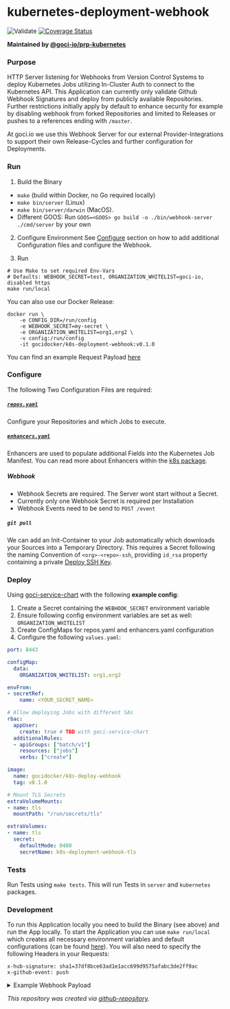 # kubernetes-deployment-webhook

![Validate](https://github.com/goci-io/kubernetes-deployment-webhook/workflows/Validate/badge.svg?branch=master)
[![Coverage Status](https://coveralls.io/repos/github/goci-io/kubernetes-deployment-webhook/badge.svg?branch=master)](https://coveralls.io/github/goci-io/kubernetes-deployment-webhook?branch=master)

**Maintained by [@goci-io/prp-kubernetes](https://github.com/orgs/goci-io/teams/prp-kubernetes)**

### Purpose 

HTTP Server listening for Webhooks from Version Control Systems to deploy Kubernetes Jobs utilizing In-Cluster Auth to connect to the Kubernetes API. 
This Application can currently only validate Github Webhook Signatures and deploy from publicly available Repositories. Further restrictions initially apply by default to enhance security for example by disabling webhook from forked Repositories and limited to Releases or pushes to a references ending with `/master`. 

At goci.io we use this Webhook Server for our external Provider-Integrations to support their own Release-Cycles and further configuration for Deployments.

### Run

1. Build the Binary
- `make` (build within Docker, no Go required locally)
- `make bin/server` (Linux)
- `make bin/server/darwin` (MacOS).   
- Different GOOS: Run `GOOS=<GOOS> go build -o ./bin/webhook-server ./cmd/server` by your own

2. Configure Environment
See [Configure](https://github.com/goci-io/kubernetes-deployment-webhook/blob/master/README.md#configure) section on how to add additional Configuration files and configure the Webhook.

3. Run
```
# Use Make to set required Env-Vars
# Defaults: WEBHOOK_SECRET=test, ORGANIZATION_WHITELIST=goci-io, disabled https
make run/local
```

You can also use our Docker Release:
```
docker run \
    -e CONFIG_DIR=/run/config
    -e WEBHOOK_SECRET=my-secret \
    -e ORGANIZATION_WHITELIST=org1,org2 \
    -v config:/run/config
    -it gocidocker/k8s-deployment-webhook:v0.1.0
```

You can find an example Request Payload [here](https://github.com/goci-io/kubernetes-deployment-webhook/blob/master/README.md#development)

### Configure
The following Two Configuration Files are required:

##### [`repos.yaml`](https://github.com/goci-io/kubernetes-deployment-webhook/blob/master/config/repos.yaml)
Configure your Repositories and which Jobs to execute.

##### [`enhancers.yaml`](https://github.com/goci-io/kubernetes-deployment-webhook/blob/master/config/repos.yaml)
Enhancers are used to populate additional Fields into the Kubernetes Job Manifest.
You can read more about Enhancers within the [k8s package](https://github.com/goci-io/kubernetes-deployment-webhook/tree/master/cmd/kubernetes).

##### Webhook
- Webhook Secrets are required. The Server wont start without a Secret.
- Currently only one Webhook Secret is required per Installation
- Webhook Events need to be send to `POST /event`

##### `git pull` 
We can add an Init-Container to your Job automatically which downloads your Sources into a Temporary Directory.
This requires a Secret following the naming Convention of `<org>-<repo>-ssh`, providing `id_rsa` property containing a private [Deploy SSH Key](https://docs.github.com/en/developers/overview/managing-deploy-keys).

### Deploy

Using [goci-service-chart](https://github.com/goci-io/goci-service-chart) with the following **example config**: 

1. Create a Secret containing the `WEBHOOK_SECRET` environment variable  
2. Ensure following config environment variables are set as well: `ORGANIZATION_WHITELIST`  
3. Create ConfigMaps for repos.yaml and enhancers.yaml configuration  
4. Configure the following `values.yaml`:  
```yaml
port: 8443

configMap:
  data:
    ORGANIZATION_WHITELIST: org1,org2

envFrom:
- secretRef:
    name: <YOUR_SECRET_NAME>

# Allow deploying Jobs with different SAs
rbac:
  appUser:
    create: true # TBD with goci-service-chart
  additionalRules:
  - apiGroups: ["batch/v1"]
    resources: ["jobs"]
    verbs: ["create"]

image:
  name: gocidocker/k8s-deploy-webhook
  tag: v0.1.0

# Mount TLS Secrets
extraVolumeMounts:
- name: tls
  mountPath: "/run/secrets/tls"

extraVolumes:
- name: tls
  secret:
    defaultMode: 0400
    secretName: k8s-deployment-webhook-tls
```

### Tests

Run Tests using `make tests`. This will run Tests in `server` and `kubernetes` packages.

### Development

To run this Application locally you need to build the Binary (see above) and run the App locally. To start the Application you can use `make run/local` which creates all necessary environment variables and default configurations (can be found [here](https://github.com/goci-io/kubernetes-deployment-webhook/tree/master/config/)). You will also need to specify the following Headers in your Requests:
```
x-hub-signature: sha1=37df8bce63ad1e1acc699d9575afabc3de2ff9ac
x-github-event: push
```

<details><summary>Example Webhook Payload</summary>

```json
{
  "ref": "refs/heads/master",
  "repository": {
    "name": "goci-repository-setup-example",
    "full_name": "goci-io/goci-repository-setup-example",
    "private": false,
    "owner": {
      "name": "goci-io",
      "email": "support@goci.io",
      "login": "goci-io",
      "url": "https://api.github.com/users/goci-io",
      "type": "Organization"
    },
    "fork": false,
    "url": "https://github.com/goci-io/goci-repository-setup-example",
    "git_url": "git://github.com/goci-io/goci-repository-setup-example.git",
    "ssh_url": "git@github.com:goci-io/goci-repository-setup-example.git",
    "clone_url": "https://github.com/goci-io/goci-repository-setup-example.git",
    "default_branch": "master",
    "master_branch": "master",
    "organization": "goci-io"
  },
  "pusher": {
    "name": "etwillbefine",
    "email": "etwillbefine@users.noreply.github.com"
  },
  "organization": {
    "login": "goci-io",
    "url": "https://api.github.com/orgs/goci-io",
    "repos_url": "https://api.github.com/orgs/goci-io/repos",
    "events_url": "https://api.github.com/orgs/goci-io/events",
    "hooks_url": "https://api.github.com/orgs/goci-io/hooks"
  }
}
```
</details>

_This repository was created via [github-repository](https://github.com/goci-io/github-repository)._
